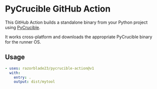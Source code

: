 # PyCrucible GitHub Action

This GitHub Action builds a standalone binary from your Python project using [PyCrucible](https://github.com/razorblade23/PyCrucible). 

It works cross-platform and downloads the appropriate PyCrucible binary for the runner OS.

## Usage

```yaml
- uses: razorblade23/pycrucible-action@v1
  with:
    entry: .
    output: dist/mytool
```
